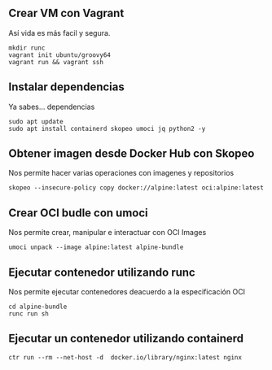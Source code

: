 ## Crear VM con Vagrant

Así vida es más facil y segura.

```
mkdir runc
vagrant init ubuntu/groovy64
vagrant run && vagrant ssh
```

## Instalar dependencias

Ya sabes... dependencias

```
sudo apt update
sudo apt install containerd skopeo umoci jq python2 -y
```

## Obtener imagen desde Docker Hub con Skopeo

Nos permite hacer varias operaciones con imagenes y repositorios

```
skopeo --insecure-policy copy docker://alpine:latest oci:alpine:latest
```

## Crear OCI budle con umoci

Nos permite crear, manipular e interactuar con OCI Images

```
umoci unpack --image alpine:latest alpine-bundle
```

## Ejecutar contenedor utilizando runc

Nos permite ejecutar contenedores deacuerdo a la especificación OCI

```
cd alpine-bundle
runc run sh
```

## Ejecutar un contenedor utilizando containerd

```
ctr run --rm --net-host -d  docker.io/library/nginx:latest nginx
```
